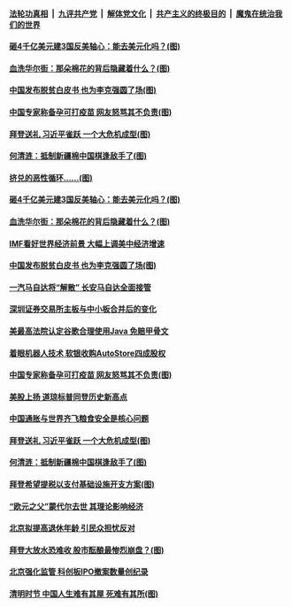 ####  [法轮功真相](../../../../basic/blob/master/README.md?t=04071702) &nbsp;|&nbsp; [九评共产党](../../../../9ping.md/blob/master/README.md?t=04071702) &nbsp;|&nbsp; [解体党文化](../../../../jtdwh.md/blob/master/README.md?t=04071702)  &nbsp;|&nbsp; [共产主义的终极目的](../../../../gczydzjmd.md/blob/master/README.md?t=04071702) &nbsp;|&nbsp; [魔鬼在统治我们的世界](../../../../mgztzwmdsj.md/blob/master/README.md?t=04071702) 

#### [砸4千亿美元建3国反美轴心：能去美元化吗？(图)](../pages/p5/967976.md?t=04071702) 

#### [血洗华尔街：那朵棉花的背后隐藏着什么？(图)](../pages/p5/967967.md?t=04071702) 

#### [中国发布脱贫白皮书 也为李克强圆了场(图)](../pages/p5/967936.md?t=04071702) 

#### [中国专家称备孕可打疫苗 网友怒骂其不负责(图)](../pages/p5/967894.md?t=04071702) 

#### [拜登送礼 习近平雀跃 一个大危机成型(图)](../pages/p5/967851.md?t=04071702) 

#### [何清涟：抵制新疆棉中国棋逢敌手了(图)](../pages/p5/967873.md?t=04071702) 

#### [挤兑的恶性循环……(图)](../pages/p5/967971.md?t=04071702) 

#### [砸4千亿美元建3国反美轴心：能去美元化吗？(图)](../pages/p5/967976.md?t=04071702) 

#### [血洗华尔街：那朵棉花的背后隐藏着什么？(图)](../pages/p5/967967.md?t=04071702) 

#### [IMF看好世界经济前景 大幅上调美中经济增速](../pages/p5/967952.md?t=04071702) 

#### [中国发布脱贫白皮书 也为李克强圆了场(图)](../pages/p5/967936.md?t=04071702) 

#### [一汽马自达将“解散” 长安马自达全面接管](../pages/p5/967931.md?t=04071702) 

#### [深圳证券交易所主板与中小板合并后的变化](../pages/p5/967930.md?t=04071702) 

#### [美最高法院认定谷歌合理使用Java 免赔甲骨文](../pages/p5/967910.md?t=04071702) 

#### [着眼机器人技术 软银收购AutoStore四成股权](../pages/p5/967908.md?t=04071702) 

#### [中国专家称备孕可打疫苗 网友怒骂其不负责(图)](../pages/p5/967894.md?t=04071702) 

#### [美股上扬 道琼标普同登历史新高点](../pages/p5/967891.md?t=04071702) 

#### [中国通胀与世界齐飞粮食安全是核心问题](../pages/p5/967883.md?t=04071702) 

#### [拜登送礼 习近平雀跃 一个大危机成型(图)](../pages/p5/967851.md?t=04071702) 

#### [何清涟：抵制新疆棉中国棋逢敌手了(图)](../pages/p5/967873.md?t=04071702) 

#### [拜登希望提税以支付基础设施开支方案(图)](../pages/p5/967864.md?t=04071702) 

#### [“欧元之父”蒙代尔去世 其理论影响经济](../pages/p5/967831.md?t=04071702) 

#### [北京拟提高退休年龄 引民众担忧反对](../pages/p5/967829.md?t=04071702) 

#### [拜登大放水恐难收 股市酝酿最惨烈崩盘？(图)](../pages/p5/967828.md?t=04071702) 

#### [北京强化监管 科创板IPO撤案数量创纪录](../pages/p5/967825.md?t=04071702) 

#### [清明时节 中国人生难有其屋 死难有其所(图)](../pages/p5/967818.md?t=04071702) 

